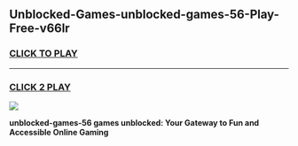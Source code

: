 
## Unblocked-Games-unblocked-games-56-Play-Free-v66lr
<h3>
<a href="https://premium76.site?title=unblocked-games-56&ref=23A">CLICK TO PLAY</a></h3>
<hr>

<h3>
<a href="https://premium76.site?title=unblocked-games-56&ref=23A">CLICK 2 PLAY</a>
  
</h3>

<a href="https://premium76.site?title=unblocked-games-56&ref=23A"><img src="https://clearcache.store/games.png"></a>


**unblocked-games-56 games unblocked: Your Gateway to Fun and Accessible Online Gaming**
